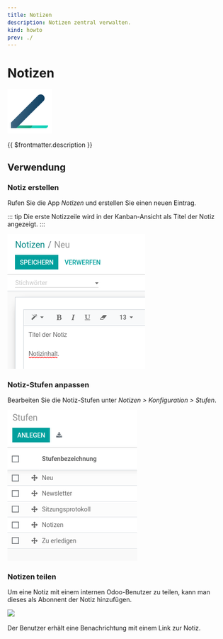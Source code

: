 ```yaml
---
title: Notizen
description: Notizen zentral verwalten.
kind: howto
prev: ./
---
```

# Notizen
![icons_odoo_note](attachments/icons_odoo_note.png)

{{ $frontmatter.description }}

## Verwendung

### Notiz erstellen

Rufen Sie die App *Notizen* und erstellen Sie einen neuen Eintrag.

::: tip
Die erste Notizzeile wird in der Kanban-Ansicht als Titel der Notiz angezeigt.
:::

![](attachments/Notizen%20erstellen.png)


### Notiz-Stufen anpassen

Bearbeiten Sie die Notiz-Stufen unter *Notizen > Konfiguration > Stufen*.

![](attachments/Notizen%20Stufen.png)

### Notizen teilen

Um eine Notiz mit einem internen Odoo-Benutzer zu teilen, kann man dieses als Abonnent der Notiz hinzufügen.

![](attachments/Notizen%20Abonnenten%20hinzufügen.png)

Der Benutzer erhält eine Benachrichtung mit einem Link zur Notiz.